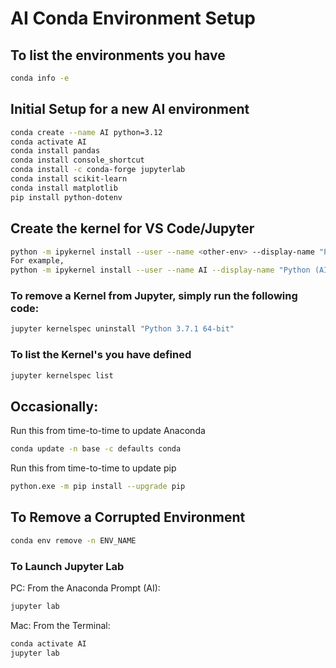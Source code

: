 # AI Conda Environment Setup

## To list the environments you have

``` Bash
conda info -e
```

## Initial Setup for a new AI environment

``` Bash
conda create --name AI python=3.12
conda activate AI
conda install pandas
conda install console_shortcut
conda install -c conda-forge jupyterlab
conda install scikit-learn
conda install matplotlib
pip install python-dotenv
```

## Create the kernel for VS Code/Jupyter

``` Bash
python -m ipykernel install --user --name <other-env> --display-name "Python (<other-env>)"
For example,
python -m ipykernel install --user --name AI --display-name "Python (AI)"
```
### To remove a Kernel from Jupyter, simply run the following code:

``` Bash
jupyter kernelspec uninstall "Python 3.7.1 64-bit"
```

### To list the Kernel's you have defined

``` Bash
jupyter kernelspec list
```

## Occasionally:

Run this from time-to-time to update Anaconda

``` Bash
conda update -n base -c defaults conda
```

Run this from time-to-time to update pip

``` Bash
python.exe -m pip install --upgrade pip
```

## To Remove a Corrupted Environment

``` Bash
conda env remove -n ENV_NAME
```

### To Launch Jupyter Lab

PC:  From the Anaconda Prompt (AI):

``` Bash
jupyter lab
```

Mac:  From the Terminal:

``` Bash
conda activate AI
jupyter lab
```
